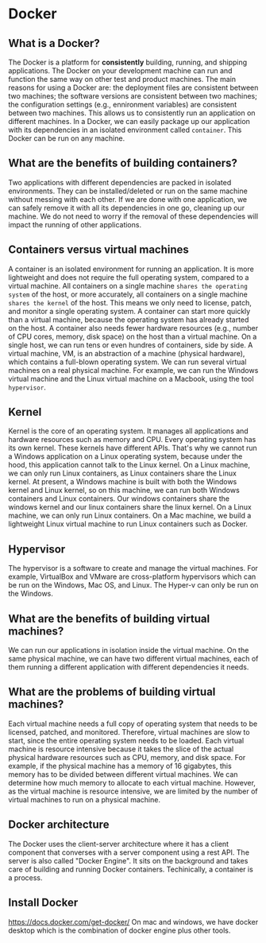# Docker
## What is a Docker?
The Docker is a platform for **consistently** building, running, and shipping applications. The Docker on your development machine can run and function the same way on other test and product machines. The main reasons for using a Docker are: the deployment files are consistent between two machines; the software versions are consistent between two machines; the configuration settings (e.g., ennironment variables) are consistent between two machines. This allows us to consistently run an application on different machines. In a Docker, we can easily package up our application with its dependencies in an isolated environment called `container`. This Docker can be run on any machine. 

## What are the benefits of building containers?
Two applications with different dependencies are packed in isolated environments. They can be installed/deleted or run on the same machine without messing with each other. If we are done with one application, we can safely remove it with all its dependencies in one go, cleaning up our machine. We do not need to worry if the removal of these dependencies will impact the running of other applications. 

## Containers versus virtual machines
A container is an isolated environment for running an application. It is more lightweight and does not require the full operating system, compared to a virtual machine. All containers on a single machine `shares the operating system` of the host, or more accurately, all containers on a single machine `shares the kernel` of the host. This means we only need to license, patch, and monitor a single operating system. A container can start more quickly than a virtual machine, because the operating system has already started on the host. A container also needs fewer hardware resources (e.g., number of CPU cores, memory, disk space) on the host than a virtual machine. On a single host, we can run tens or even hundres of containers, side by side. A virtual machine, VM, is an abstraction of a machine (physical hardware), which contains a full-blown operating system. We can run several virtual machines on a real physical machine. For example, we can run the Windows virtual machine and the Linux virtual machine on a Macbook, using the tool `hypervisor`. 

## Kernel
Kernel is the core of an operating system. It manages all applications and hardware resources such as memory and CPU. Every operating system has its own kernel. These kernels have different APIs. That's why we cannot run a Windows application on a Linux operating system, because under the hood, this application cannot talk to the Linux kernel. On a Linux machine, we can only run Linux containers, as Linux containers share the Linux kernel. At present, a Windows machine is built with both the Windows kernel and Linux kernel, so on this machine, we can run both Windows containers and Linux containers. Our windows containers share the windows kernel and our linux containers share the linux kernel. On a Linux machine, we can only run Linux containers. On a Mac machine, we build a lightweight Linux virtual machine to run Linux containers such as Docker. 

## Hypervisor
The hypervisor is a software to create and manage the virtual machines. For example, VirtualBox and VMware are cross-platform hypervisors which can be run on the Windows, Mac OS, and Linux. The Hyper-v can only be run on the Windows. 

## What are the benefits of building virtual machines?
We can run our applications in isolation inside the virtual machine. On the same physical machine, we can have two different virtual machines, each of them running a different application with different dependencies it needs. 

## What are the problems of building virtual machines?
Each virtual machine needs a full copy of operating system that needs to be licensed, patched, and monitored. Therefore, virtual machines are slow to start, since the entire operating system needs to be loaded. Each virtual machine is resource intensive because it takes the slice of the actual physical  hardware resources such as CPU, memory, and disk space. For example, if the physical machine has a memory of 16 gigabytes, this memory has to be divided between different virtual machines. We can determine how much memory to allocate to each virtual machine. However, as the virtual machine is resource intensive, we are limited by the number of virtual machines to run on a physical machine.

## Docker architecture
The Docker uses the client-server architecture where it has a client component that converses with a server component using a rest API. The server is also called "Docker Engine". It sits on the background and takes care of building and running Docker containers. Techinically, a container is a process.

## Install Docker
https://docs.docker.com/get-docker/
On mac and windows, we have docker desktop which is the combination of docker engine plus other tools. 
